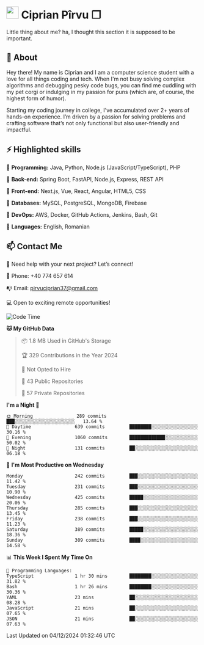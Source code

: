 # <img height="32px" src="https://user-images.githubusercontent.com/74038190/216122041-518ac897-8d92-4c6b-9b3f-ca01dcaf38ee.png"> Ciprian Pîrvu ❐ </h1>

Little thing about me? ha, I thought this section it is supposed to be important.

## 🧐 About

Hey there! My name is Ciprian and I am a computer science student with a love for all things coding and tech. When I'm not busy solving complex algorithms and debugging pesky code bugs, you can find me cuddling with my pet corgi or indulging in my passion for puns (which are, of course, the highest form of humor).

Starting my coding journey in college, I've accumulated over 2+ years of hands-on experience. I’m driven by a passion for solving problems and crafting software that’s not only functional but also user-friendly and impactful.


## ⚡ Highlighted skills

🎯 **Programming:** Java, Python, Node.js (JavaScript/TypeScript), PHP

🎯 **Back-end:** Spring Boot, FastAPI, Node.js, Express, REST API

🎯 **Front-end:** Next.js, Vue, React, Angular, HTML5, CSS

🎯 **Databases:** MySQL, PostgreSQL, MongoDB, Firebase

🎯 **DevOps:** AWS, Docker, GitHub Actions, Jenkins, Bash, Git

🎯 **Languages:** English, Romanian



## 📫 Contact Me

🤝 Need help with your next project? Let’s connect!

📱 Phone: +40 774 657 614

📭 Email: pirvuciprian37@gmail.com


💻 Open to exciting remote opportunities!

<!--START_SECTION:waka-->
![Code Time](http://img.shields.io/badge/Code%20Time-2%2C235%20hrs%2025%20mins-blue)

**🐱 My GitHub Data** 

> 📦 1.8 MB Used in GitHub's Storage 
 > 
> 🏆 329 Contributions in the Year 2024
 > 
> 🚫 Not Opted to Hire
 > 
> 📜 43 Public Repositories 
 > 
> 🔑 57 Private Repositories 
 > 
**I'm a Night 🦉** 

```text
🌞 Morning                289 commits         ███░░░░░░░░░░░░░░░░░░░░░░   13.64 % 
🌆 Daytime                639 commits         ████████░░░░░░░░░░░░░░░░░   30.16 % 
🌃 Evening                1060 commits        █████████████░░░░░░░░░░░░   50.02 % 
🌙 Night                  131 commits         ██░░░░░░░░░░░░░░░░░░░░░░░   06.18 % 
```
📅 **I'm Most Productive on Wednesday** 

```text
Monday                   242 commits         ███░░░░░░░░░░░░░░░░░░░░░░   11.42 % 
Tuesday                  231 commits         ███░░░░░░░░░░░░░░░░░░░░░░   10.90 % 
Wednesday                425 commits         █████░░░░░░░░░░░░░░░░░░░░   20.06 % 
Thursday                 285 commits         ███░░░░░░░░░░░░░░░░░░░░░░   13.45 % 
Friday                   238 commits         ███░░░░░░░░░░░░░░░░░░░░░░   11.23 % 
Saturday                 389 commits         █████░░░░░░░░░░░░░░░░░░░░   18.36 % 
Sunday                   309 commits         ████░░░░░░░░░░░░░░░░░░░░░   14.58 % 
```


📊 **This Week I Spent My Time On** 

```text
💬 Programming Languages: 
TypeScript               1 hr 30 mins        ████████░░░░░░░░░░░░░░░░░   31.82 % 
Bash                     1 hr 26 mins        ████████░░░░░░░░░░░░░░░░░   30.36 % 
YAML                     23 mins             ██░░░░░░░░░░░░░░░░░░░░░░░   08.28 % 
JavaScript               21 mins             ██░░░░░░░░░░░░░░░░░░░░░░░   07.65 % 
JSON                     21 mins             ██░░░░░░░░░░░░░░░░░░░░░░░   07.63 % 
```


 Last Updated on 04/12/2024 01:32:46 UTC
<!--END_SECTION:waka-->
